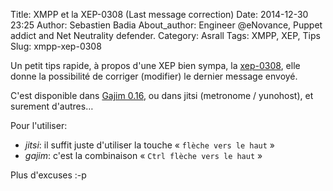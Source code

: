 Title: XMPP et la XEP-0308 (Last message correction)
Date: 2014-12-30 23:25
Author: Sebastien Badia
About_author: Engineer @eNovance, Puppet addict and Net Neutrality defender.
Category: Asrall
Tags: XMPP, XEP, Tips
Slug: xmpp-xep-0308

Un petit tips rapide, à propos d'une XEP bien sympa, la [xep-0308](https://xmpp.org/extensions/xep-0308.html), elle donne la possibilité de corriger (modifier) le dernier message envoyé.

C'est disponible dans [Gajim 0.16](http://hg.gajim.org/gajim/file/gajim-0.16/ChangeLog), ou dans jitsi (metronome / yunohost), et surement d'autres…

Pour l'utiliser:

* *jitsi*: il suffit juste d'utiliser la touche « `flèche vers le haut` »
* *gajim*: c'est la combinaison « `Ctrl flèche vers le haut` »

Plus d'excuses :-p
